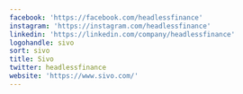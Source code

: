 ```yaml
---
facebook: 'https://facebook.com/headlessfinance'
instagram: 'https://instagram.com/headlessfinance'
linkedin: 'https://linkedin.com/company/headlessfinance'
logohandle: sivo
sort: sivo
title: Sivo
twitter: headlessfinance
website: 'https://www.sivo.com/'
---
```

